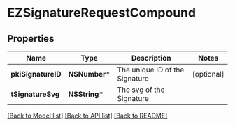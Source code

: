 # EZSignatureRequestCompound

## Properties
Name | Type | Description | Notes
------------ | ------------- | ------------- | -------------
**pkiSignatureID** | **NSNumber*** | The unique ID of the Signature | [optional] 
**tSignatureSvg** | **NSString*** | The svg of the Signature | 

[[Back to Model list]](../README.md#documentation-for-models) [[Back to API list]](../README.md#documentation-for-api-endpoints) [[Back to README]](../README.md)


